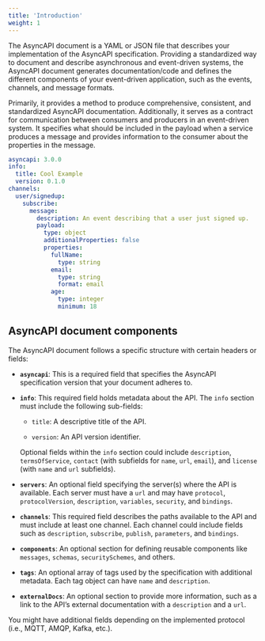 ```yaml
---
title: 'Introduction'
weight: 1
---
```


The AsyncAPI document is a YAML or JSON file that describes your implementation of the AsyncAPI specification. Providing a standardized way to document and describe asynchronous and event-driven systems, the AsyncAPI document generates documentation/code and defines the different components of your event-driven application, such as the events, channels, and message formats.

Primarily, it provides a method to produce comprehensive, consistent, and standardized AsyncAPI documentation. Additionally, it serves as a contract for communication between consumers and producers in an event-driven system. It specifies what should be included in the payload when a service produces a message and provides information to the consumer about the properties in the message. 

```YAML
asyncapi: 3.0.0
info:
  title: Cool Example
  version: 0.1.0
channels:
  user/signedup:
    subscribe:
      message:
        description: An event describing that a user just signed up.
        payload:
          type: object
          additionalProperties: false
          properties:
            fullName:
              type: string
            email:
              type: string
              format: email
            age:
              type: integer
              minimum: 18
```

## AsyncAPI document components

The AsyncAPI document follows a specific structure with certain headers or fields:

- **`asyncapi`**: This is a required field that specifies the AsyncAPI specification version that your document adheres to.

- **`info`**: This required field holds metadata about the API. The `info` section must include the following sub-fields:
   
   - `title`: A descriptive title of the API.
   
   - `version`: An API version identifier.
   
   Optional fields within the `info` section could include `description`, `termsOfService`, `contact` (with subfields for `name`, `url`, `email`), and `license` (with `name` and `url` subfields).

- **`servers`**: An optional field specifying the server(s) where the API is available. Each server must have a `url` and may have `protocol`, `protocolVersion`, `description`, `variables`, `security`, and `bindings`.

- **`channels`**: This required field describes the paths available to the API and must include at least one channel. Each channel could include fields such as `description`, `subscribe`, `publish`, `parameters`, and `bindings`.

- **`components`**: An optional section for defining reusable components like `messages`, `schemas`, `securitySchemes`, and others.

- **`tags`**: An optional array of tags used by the specification with additional metadata. Each tag object can have `name` and `description`.

- **`externalDocs`**: An optional section to provide more information, such as a link to the API’s external documentation with a `description` and a `url`.


<Remember>
You might have additional fields depending on the implemented protocol (i.e., MQTT, AMQP, Kafka, etc.).
</Remember>